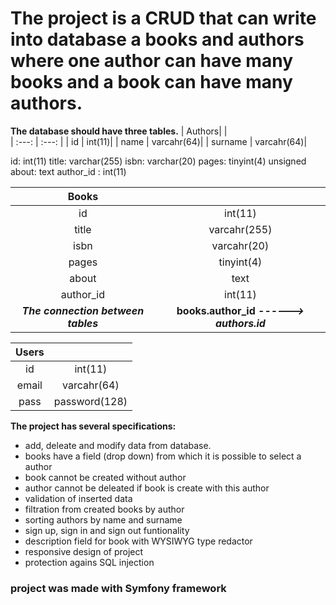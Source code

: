 # The project is a CRUD that can write into database a books and authors where one author can have many books and a book can have many authors.

**The database should have three tables.**
| Authors| |                            
| :---: | :---: | 
| id | int(11)| 
| name | varcahr(64)| 
| surname | varcahr(64)|   

id: int(11)
title: varchar(255)
isbn: varchar(20)
pages: tinyint(4) unsigned
about: text
author_id : int(11)


| Books| |                            
| :---: | :---: | 
| id | int(11)| 
| title| varcahr(255)| 
| isbn| varcahr(20)|   
| pages| tinyint(4)|   
| about| text|   
| author_id | int(11)| 
***The connection between tables*** | **books.author_id *------> authors.id***

| Users| |                            
| :---: | :---: | 
| id | int(11)| 
| email| varcahr(64)| 
| pass| password(128)|   

**The project has several specifications:**
- add, deleate and modify data from database. 
- books have a field (drop down) from which it is possible to select a author
- book cannot be created without author
- author cannot be deleated if book is create with this author
- validation of inserted data
- filtration from created books by author
- sorting authors by name and surname
- sign up, sign in and sign out funtionality
- description field for book with WYSIWYG type redactor 
- responsive design of project
- protection agains SQL injection


### project was made with Symfony framework
